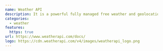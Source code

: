 ```yaml
---
name: Weather API
description: It is a powerful fully managed free weather and geolocation API provider that provides extensive APIs that range from the weather forecast, historical weather, future weather, weather alerts, air quality data, IP lookup, and astronomy through to sports, time zone, and geolocation.
categories:
  - weather
features:
  https: true
url: https://www.weatherapi.com/docs/
logo: https://cdn.weatherapi.com/v4/images/weatherapi_logo.png
---
```

